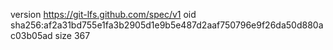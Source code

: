 version https://git-lfs.github.com/spec/v1
oid sha256:af2a31bd755e1fa3b2905d1e9b5e487d2aaf750796e9f26da50d880ac03b05ad
size 367
